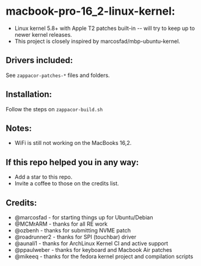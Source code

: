 # macbook-pro-16_2-linux-kernel:

- Linux kernel 5.8+ with Apple T2 patches built-in
-- will try to keep up to newer kernel releases.
- This project is closely inspired by marcosfad/mbp-ubuntu-kernel.

## Drivers included:
See ```zappacor-patches-*``` files and folders.

## Installation:
Follow the steps on ```zappacor-build.sh```

## Notes:
- WiFi is still not working on the MacBooks 16,2.

## If this repo helped you in any way:
- Add a star  to this repo.
- Invite a coffee to those on the credits list.

## Credits:
- @marcosfad - for starting things up for Ubuntu/Debian
- @MCMrARM - thanks for all RE work
- @ozbenh - thanks for submitting NVME patch
- @roadrunner2 - thanks for SPI (touchbar) driver
- @aunali1 - thanks for ArchLinux Kernel CI and active support
- @ppaulweber - thanks for keyboard and Macbook Air patches
- @mikeeq - thanks for the fedora kernel project and compilation scripts
